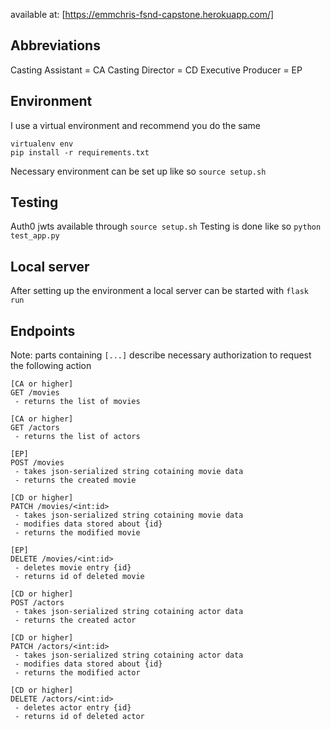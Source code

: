 available at: [https://emmchris-fsnd-capstone.herokuapp.com/]

## Abbreviations
Casting Assistant = CA
Casting Director = CD
Executive Producer = EP

## Environment
I use a virtual environment and recommend you do the same
```
virtualenv env
pip install -r requirements.txt
```

Necessary environment can be set up like so `source setup.sh`

## Testing
Auth0 jwts available through `source setup.sh`
Testing is done like so `python test_app.py`

## Local server
After setting up the environment a local server can be started with `flask run`

## Endpoints
Note: parts containing `[...]` describe necessary authorization to request the following action
```
[CA or higher]
GET /movies 
 - returns the list of movies

[CA or higher]
GET /actors
 - returns the list of actors

[EP]
POST /movies
 - takes json-serialized string cotaining movie data
 - returns the created movie

[CD or higher]
PATCH /movies/<int:id>
 - takes json-serialized string cotaining movie data
 - modifies data stored about {id}
 - returns the modified movie

[EP]
DELETE /movies/<int:id>
 - deletes movie entry {id}
 - returns id of deleted movie

[CD or higher]
POST /actors
 - takes json-serialized string cotaining actor data
 - returns the created actor

[CD or higher]
PATCH /actors/<int:id>
 - takes json-serialized string cotaining actor data
 - modifies data stored about {id}
 - returns the modified actor

[CD or higher]
DELETE /actors/<int:id>
 - deletes actor entry {id}
 - returns id of deleted actor
```
